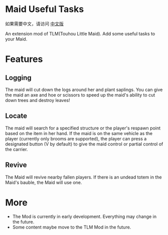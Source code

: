 # Maid Useful Tasks

如果需要中文，请访问 [中文版](Readme_zh.md)

An extension mod of TLM(Touhou Little Maid). Add some useful tasks to your Maid.

# Features

## Logging

The maid will cut down the logs around her and plant saplings. You can give the maid an axe and hoe or scissors to speed
up the maid's ability to cut down trees and destroy leaves!

## Locate 

The maid will search for a specified structure or the player's respawn point based on the item in her hand. If the maid is on the same vehicle as the player (currently only brooms are supported), the player can press a designated button (V by default) to give the maid control or partial control of the carrier.

## Revive

The Maid will revive nearby fallen players. If there is an undead totem in the Maid's bauble, the Maid will use one.

# More

+ The Mod is currently in early development. Everything may change in the future.
+ Some content maybe move to the TLM Mod in the future.